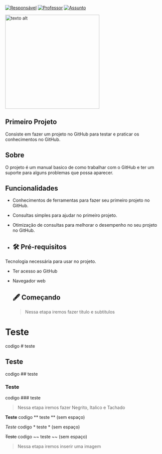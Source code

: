 [![Responsável](https://img.shields.io/badge/Respons%C3%A1vel-AlanBilly-blue.svg)](https://github.com/billyanalytics) 
[![Professor](https://img.shields.io/badge/Professor-AlexSouza-red.svg)](https://github.com/aasouzaconsult) 
[![Assunto](https://img.shields.io/badge/Assunto-GitHub-yellow.svg)](https://github.com/) 
<!-- Imagem redimensionada -->
<img src="https://digitalcollege.com.br/wp-content/webp-express/webp-images/uploads/2022/05/logo-digital.png.webp" alt="texto alt" width="300">

## Primeiro Projeto
Consiste em fazer um projeto no GitHub para testar e praticar os conhecimentos no GitHub.

## Sobre
O projeto é um manual basico de como trabalhar com o GitHub e ter um suporte para alguns problemas que possa aparecer.

## Funcionalidades
- Conhecimentos de ferramentas para fazer seu primeiro projeto no GitHub.
- Consultas simples para ajudar no primeiro projeto.
- Otimização de consultas para melhorar o desempenho no seu projeto no GitHub.
 
- ## 🛠️ Pré-requisitos
Tecnologia necessária para usar no projeto.
- Ter acesso ao GitHub
- Navegador web

  ## 🖋️ Começando
  > Nessa etapa iremos fazer titulo e subtitulos
# Teste 
codigo # teste
## Teste
codigo ## teste
### Teste
 codigo ### teste
 
 > Nessa etapa iremos fazer Negrito, Italico e Tachado

**Teste** 
codigo ** teste ** (sem espaço)

*Teste*
codigo * teste * (sem espaço)

~~Teste~~
 codigo ~~ teste ~~ (sem espaço)

> Nessa etapa iremos inserir uma imagem


